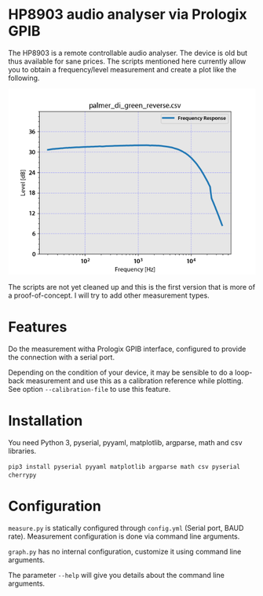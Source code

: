 HP8903 audio analyser via Prologix GPIB
===================

The HP8903 is a remote controllable audio analyser. The device is old but thus available for sane prices.
The scripts mentioned here currently allow you to obtain a frequency/level measurement and create a plot
like the following.

![Example image](doc/example_palmer_reverse.png)

The scripts are not yet cleaned up and this is the first version that is more of a proof-of-concept.
I will try to add other measurement types.


Features
========

Do the measurement witha Prologix GPIB interface, configured to provide the connection with a 
serial port.

Depending on the condition of your device, it may be sensible to do a loop-back measurement and
use this as a calibration reference while plotting. See option ```--calibration-file``` to
use this feature.


Installation
=========

You need Python 3, pyserial, pyyaml, matplotlib, argparse, math and csv libraries.

```pip3 install pyserial pyyaml matplotlib argparse math csv pyserial cherrypy```


Configuration
=============

```measure.py``` is statically configured through ```config.yml``` (Serial port, BAUD rate). Measurement configuration is done via command line arguments.

```graph.py``` has no internal configuration, customize it using command line arguments.

The parameter ```--help``` will give you details about the command line arguments.
